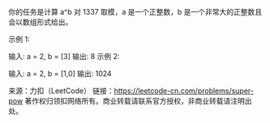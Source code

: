 你的任务是计算 a^b 对 1337 取模，a 是一个正整数，b 是一个非常大的正整数且会以数组形式给出。

示例 1:

输入: a = 2, b = [3]
输出: 8
示例 2:

输入: a = 2, b = [1,0]
输出: 1024

来源：力扣（LeetCode）
链接：https://leetcode-cn.com/problems/super-pow
著作权归领扣网络所有。商业转载请联系官方授权，非商业转载请注明出处。